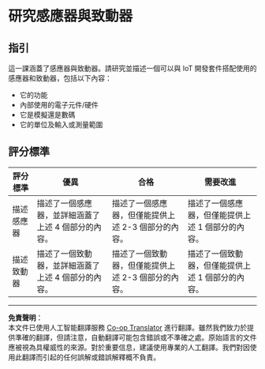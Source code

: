 <!--
CO_OP_TRANSLATOR_METADATA:
{
  "original_hash": "c5a568320b1159394108544807895337",
  "translation_date": "2025-08-26T15:05:14+00:00",
  "source_file": "1-getting-started/lessons/3-sensors-and-actuators/assignment.md",
  "language_code": "hk"
}
-->
# 研究感應器與致動器

## 指引

這一課涵蓋了感應器與致動器。請研究並描述一個可以與 IoT 開發套件搭配使用的感應器和致動器，包括以下內容：

* 它的功能
* 內部使用的電子元件/硬件
* 它是模擬還是數碼
* 它的單位及輸入或測量範圍

## 評分標準

| 評分標準 | 優異 | 合格 | 需要改進 |
| -------- | ---- | ---- | -------- |
| 描述感應器 | 描述了一個感應器，並詳細涵蓋了上述 4 個部分的內容。 | 描述了一個感應器，但僅能提供上述 2-3 個部分的內容。 | 描述了一個感應器，但僅能提供上述 1 個部分的內容。 |
| 描述致動器 | 描述了一個致動器，並詳細涵蓋了上述 4 個部分的內容。 | 描述了一個致動器，但僅能提供上述 2-3 個部分的內容。 | 描述了一個致動器，但僅能提供上述 1 個部分的內容。 |

---

**免責聲明**：  
本文件已使用人工智能翻譯服務 [Co-op Translator](https://github.com/Azure/co-op-translator) 進行翻譯。雖然我們致力於提供準確的翻譯，但請注意，自動翻譯可能包含錯誤或不準確之處。原始語言的文件應被視為具權威性的來源。對於重要信息，建議使用專業的人工翻譯。我們對因使用此翻譯而引起的任何誤解或錯誤解釋概不負責。